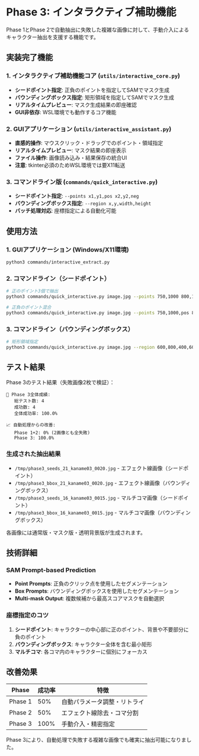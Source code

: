 # Phase 3: インタラクティブ補助機能

Phase 1とPhase 2で自動抽出に失敗した複雑な画像に対して、手動介入によるキャラクター抽出を支援する機能です。

## 実装完了機能

### 1. インタラクティブ補助機能コア (`utils/interactive_core.py`)
- **シードポイント指定**: 正負のポイントを指定してSAMでマスク生成
- **バウンディングボックス指定**: 矩形領域を指定してSAMでマスク生成
- **リアルタイムプレビュー**: マスク生成結果の即座確認
- **GUI非依存**: WSL環境でも動作するコア機能

### 2. GUIアプリケーション (`utils/interactive_assistant.py`)
- **直感的操作**: マウスクリック・ドラッグでのポイント・領域指定
- **リアルタイムプレビュー**: マスク結果の即座表示
- **ファイル操作**: 画像読み込み・結果保存の統合UI
- **注意**: tkinter必須のためWSL環境では要X11転送

### 3. コマンドライン版 (`commands/quick_interactive.py`)
- **シードポイント指定**: `--points x1,y1,pos x2,y2,neg`
- **バウンディングボックス指定**: `--region x,y,width,height`
- **バッチ処理対応**: 座標指定による自動化可能

## 使用方法

### 1. GUIアプリケーション (Windows/X11環境)
```bash
python3 commands/interactive_extract.py
```

### 2. コマンドライン（シードポイント）
```bash
# 正のポイント3個で抽出
python3 commands/quick_interactive.py image.jpg --points 750,1000 800,1200 700,800

# 正負のポイント混合
python3 commands/quick_interactive.py image.jpg --points 750,1000,pos 800,1200,pos 500,500,neg
```

### 3. コマンドライン（バウンディングボックス）
```bash
# 矩形領域指定
python3 commands/quick_interactive.py image.jpg --region 600,800,400,600
```

## テスト結果

Phase 3のテスト結果（失敗画像2枚で検証）：

```
🎯 Phase 3全体成績:
   総テスト数: 4
   成功数: 4
   全体成功率: 100.0%

📈 自動処理からの改善:
   Phase 1+2: 0% (2画像とも全失敗)  
   Phase 3: 100.0%
```

### 生成された抽出結果
- `/tmp/phase3_seeds_21_kaname03_0020.jpg` - エフェクト線画像（シードポイント）
- `/tmp/phase3_bbox_21_kaname03_0020.jpg` - エフェクト線画像（バウンディングボックス）
- `/tmp/phase3_seeds_16_kaname03_0015.jpg` - マルチコマ画像（シードポイント）
- `/tmp/phase3_bbox_16_kaname03_0015.jpg` - マルチコマ画像（バウンディングボックス）

各画像には通常版・マスク版・透明背景版が生成されます。

## 技術詳細

### SAM Prompt-based Prediction
- **Point Prompts**: 正負のクリック点を使用したセグメンテーション
- **Box Prompts**: バウンディングボックスを使用したセグメンテーション
- **Multi-mask Output**: 複数候補から最高スコアマスクを自動選択

### 座標指定のコツ
1. **シードポイント**: キャラクターの中心部に正のポイント、背景や不要部分に負のポイント
2. **バウンディングボックス**: キャラクター全体を含む最小矩形
3. **マルチコマ**: 各コマ内のキャラクターに個別にフォーカス

## 改善効果

| Phase | 成功率 | 特徴 |
|-------|--------|------|
| Phase 1 | 50% | 自動パラメータ調整・リトライ |
| Phase 2 | 50% | エフェクト線除去・コマ分割 |
| Phase 3 | 100% | 手動介入・精密指定 |

Phase 3により、自動処理で失敗する複雑な画像でも確実に抽出可能になりました。
